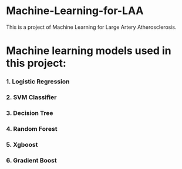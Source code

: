 # Machine-Learning-for-LAA
This is a project of Machine Learning for Large Artery Atherosclerosis.

# Machine learning models used in this project:

### 1. Logistic Regression 
### 2. SVM Classifier 
### 3. Decision Tree  
### 4. Random Forest 
### 5. Xgboost
### 6. Gradient Boost
